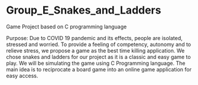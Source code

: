 # Group_E_Snakes_and_Ladders
Game Project based on C programming language


Purpose: Due to COVID 19 pandemic and its effects, people are isolated, stressed and worried. To provide a feeling of competency, autonomy and to relieve stress, we propose a game as the best time killing application. We chose snakes and ladders for our project as it is a classic and easy game to play. We will be simulating the game using C Programming language. The main idea is to reciprocate a board game into an online game application for easy access. 
